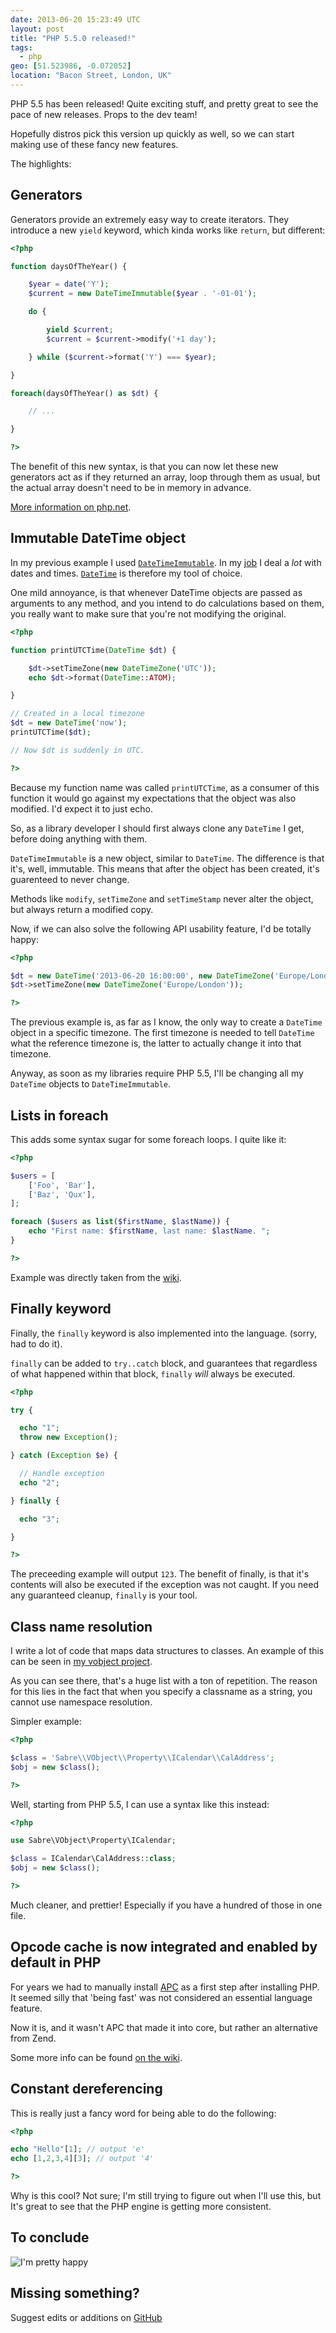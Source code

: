 ```yaml
---
date: 2013-06-20 15:23:49 UTC
layout: post
title: "PHP 5.5.0 released!"
tags:
  - php
geo: [51.523986, -0.072052]
location: "Bacon Street, London, UK"
---
```


PHP 5.5 has been released! Quite exciting stuff, and pretty great to see the
pace of new releases. Props to the dev team!

Hopefully distros pick this version up quickly as well, so we can start making
use of these fancy new features.

The highlights:

Generators
----------

Generators provide an extremely easy way to create iterators. They introduce
a new `yield` keyword, which kinda works like `return`, but different:

```php
<?php

function daysOfTheYear() {

    $year = date('Y');
    $current = new DateTimeImmutable($year . '-01-01');

    do {

        yield $current;
        $current = $current->modify('+1 day');

    } while ($current->format('Y') === $year);

}

foreach(daysOfTheYear() as $dt) {

    // ...

}

?>
```

The benefit of this new syntax, is that you can now let these new generators
act as if they returned an array, loop through them as usual, but the actual
array doesn't need to be in memory in advance.

[More information on php.net][1].


Immutable DateTime object
-------------------------

In my previous example I used [`DateTimeImmutable`][4]. In my [job][2] I deal a
_lot_ with dates and times. [`DateTime`][3] is therefore my tool of choice.

One mild annoyance, is that whenever DateTime objects are passed as arguments
to any method, and you intend to do calculations based on them, you really
want to make sure that you're not modifying the original.

```php
<?php

function printUTCTime(DateTime $dt) {

    $dt->setTimeZone(new DateTimeZone('UTC'));
    echo $dt->format(DateTime::ATOM);

}

// Created in a local timezone
$dt = new DateTime('now');
printUTCTime($dt);

// Now $dt is suddenly in UTC.

?>
```

Because my function name was called `printUTCTime`, as a consumer of this
function it would go against my expectations that the object was also
modified. I'd expect it to just echo.

So, as a library developer I should first always clone any `DateTime` I
get, before doing anything with them.

`DateTimeImmutable` is a new object, similar to `DateTime`. The difference is
that it's, well, immutable. This means that after the object has been created,
it's guarenteed to never change.

Methods like `modify`, `setTimeZone` and `setTimeStamp` never alter the
object, but always return a modified copy.

Now, if we can also solve the following API usability feature, I'd be totally
happy:

```php
<?php

$dt = new DateTime('2013-06-20 16:00:00', new DateTimeZone('Europe/London'));
$dt->setTimeZone(new DateTimeZone('Europe/London'));

?>
```

The previous example is, as far as I know, the only way to create a `DateTime`
object in a specific timezone. The first timezone is needed to tell `DateTime`
what the reference timezone is, the latter to actually change it into that
timezone.

Anyway, as soon as my libraries require PHP 5.5, I'll be changing all my
`DateTime` objects to `DateTimeImmutable`.

Lists in foreach
----------------

This adds some syntax sugar for some foreach loops. I quite like it:

```php
<?php

$users = [
    ['Foo', 'Bar'],
    ['Baz', 'Qux'],
];

foreach ($users as list($firstName, $lastName)) {
    echo "First name: $firstName, last name: $lastName. ";
}

?>
```

Example was directly taken from the [wiki][5].

Finally keyword
---------------

Finally, the `finally` keyword is also implemented into the language. (sorry,
had to do it).

`finally` can be added to `try..catch` block, and guarantees that regardless
of what happened within that block, `finally` _will_ always be executed.

```php
<?php

try {

  echo "1";
  throw new Exception();

} catch (Exception $e) {

  // Handle exception
  echo "2";

} finally {

  echo "3";

}

?>
```

The preceeding example will output `123`. The benefit of finally, is that it's
contents will also be executed if the exception was not caught. If you need
any guaranteed cleanup, `finally` is your tool.

Class name resolution
---------------------

I write a lot of code that maps data structures to classes. An example of this
can be seen in [my vobject project][8].

As you can see there, that's a huge list with a ton of repetition. The reason
for this lies in the fact that when you specify a classname as a string, you
cannot use namespace resolution.

Simpler example:

```php
<?php

$class = 'Sabre\\VObject\\Property\\ICalendar\\CalAddress';
$obj = new $class();

?>
```

Well, starting from PHP 5.5, I can use a syntax like this instead:

```php
<?php

use Sabre\VObject\Property\ICalendar;

$class = ICalendar\CalAddress::class;
$obj = new $class();

?>
```

Much cleaner, and prettier! Especially if you have a hundred of those in one
file.

Opcode cache is now integrated and enabled by default in PHP
------------------------------------------------------------

For years we had to manually install [APC][6] as a first step after installing
PHP. It seemed silly that 'being fast' was not considered an essential
language feature.

Now it is, and it wasn't APC that made it into core, but rather an alternative
from Zend.

Some more info can be found [on the wiki][7].

Constant dereferencing
----------------------

This is really just a fancy word for being able to do the following:

```php
<?php

echo "Hello"[1]; // output 'e'
echo [1,2,3,4][3]; // output '4'

?>
```

Why is this cool? Not sure; I'm still trying to figure out when I'll use this,
but It's great to see that the PHP engine is getting more consistent.

To conclude
-----------

<img src="https://fruux.com/static/img/errorgifs/500.gif" title="I'm pretty happy" />

Missing something?
------------------

Suggest edits or additions on [GitHub][9]

[1]: http://uk3.php.net/manual/en/language.generators.syntax.php
[2]: https://fruux.com/
[3]: http://uk1.php.net/manual/en/class.datetime.php
[4]: http://uk1.php.net/manual/en/class.datetimeimmutable.php
[5]: https://wiki.php.net/rfc/foreachlist
[6]: http://php.net/manual/en/book.apc.php
[7]: https://wiki.php.net/rfc/optimizerplus
[8]: https://github.com/fruux/sabre-vobject/blob/master/lib/Sabre/VObject/Component/VCalendar.php#L45
[9]: https://github.com/evert/evert.github.com/blob/master/_posts/2013/2013-06-13-php-55-released.md
